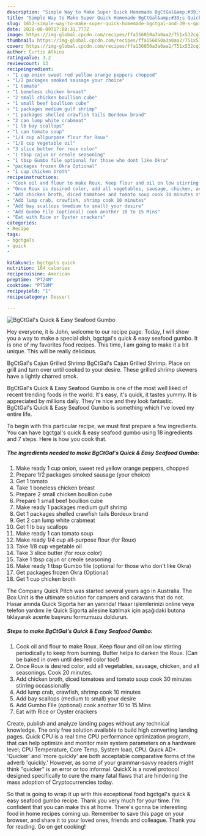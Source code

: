```yaml
---
description: "Simple Way to Make Super Quick Homemade BgCtGal&amp;#39;s Quick &amp;amp; Easy Seafood Gumbo"
title: "Simple Way to Make Super Quick Homemade BgCtGal&amp;#39;s Quick &amp;amp; Easy Seafood Gumbo"
slug: 1652-simple-way-to-make-super-quick-homemade-bgctgal-and-39-s-quick-and-amp-easy-seafood-gumbo
date: 2020-08-09T17:08:31.777Z
image: https://img-global.cpcdn.com/recipes/ffa156050a3a0aa2/751x532cq70/bgctgals-quick-easy-seafood-gumbo-recipe-main-photo.jpg
thumbnail: https://img-global.cpcdn.com/recipes/ffa156050a3a0aa2/751x532cq70/bgctgals-quick-easy-seafood-gumbo-recipe-main-photo.jpg
cover: https://img-global.cpcdn.com/recipes/ffa156050a3a0aa2/751x532cq70/bgctgals-quick-easy-seafood-gumbo-recipe-main-photo.jpg
author: Curtis Atkins
ratingvalue: 3.2
reviewcount: 13
recipeingredient:
- "1 cup onion sweet red yellow orange peppers chopped"
- "1/2 packages smoked sausage your choice"
- "1 tomato"
- "1 boneless chicken breast"
- "2 small chicken boullion cube"
- "1 small beef boullion cube"
- "1 packages medium gulf shrimp"
- "1 packages shelled crawfish tails Bordeux brand"
- "2 can lump white crabmeat"
- "1 lb bay scallops"
- "1 can tomato soup"
- "1/4 cup allpurpose flour for Roux"
- "1/8 cup vegetable oil"
- "3 slice butter for roux color"
- "1 tbsp cajun or creole seasoning"
- "1 tbsp Gumbo file optional for those who dont like Okra"
- "packages frozen Okra Optional"
- "1 cup chicken broth"
recipeinstructions:
- "Cook oil and flour to make Roux. Keep flour and oil on low stirring periodically to keep from burning. Butter helps to darken the Roux. (Can be baked in oven until desired color too!)"
- "Once Roux is desired color, add all vegetables, sausage, chicken, and all seasonings. Cook 20 minutes."
- "Add chicken broth, diced tomatoes and tomato soup cook 30 minutes stirring occassionally"
- "Add lump crab, crawfish, shrimp cook 10 minutes"
- "Add bay scallops (medium to small) your desire"
- "Add Gumbo File (optional) cook another 10 to 15 Mins"
- "Eat with Rice or Oyster crackers"
categories:
- Recipe
tags:
- bgctgals
- quick
- 

katakunci: bgctgals quick  
nutrition: 164 calories
recipecuisine: American
preptime: "PT24M"
cooktime: "PT58M"
recipeyield: "1"
recipecategory: Dessert

---
```



![BgCtGal&#39;s Quick &amp; Easy Seafood Gumbo](https://img-global.cpcdn.com/recipes/ffa156050a3a0aa2/751x532cq70/bgctgals-quick-easy-seafood-gumbo-recipe-main-photo.jpg)

Hey everyone, it is John, welcome to our recipe page. Today, I will show you a way to make a special dish, bgctgal&#39;s quick &amp; easy seafood gumbo. It is one of my favorites food recipes. This time, I am going to make it a bit unique. This will be really delicious.

BgCtGal&#39;s Cajun Grilled Shrimp BgCtGal&#39;s Cajun Grilled Shrimp. Place on grill and turn over until cooked to your desire. These grilled shrimp skewers have a lightly charred smok.

BgCtGal&#39;s Quick &amp; Easy Seafood Gumbo is one of the most well liked of recent trending foods in the world. It's easy, it's quick, it tastes yummy. It is appreciated by millions daily. They're nice and they look fantastic. BgCtGal&#39;s Quick &amp; Easy Seafood Gumbo is something which I've loved my entire life.


To begin with this particular recipe, we must first prepare a few ingredients. You can have bgctgal&#39;s quick &amp; easy seafood gumbo using 18 ingredients and 7 steps. Here is how you cook that.

<!--inarticleads1-->

##### The ingredients needed to make BgCtGal&#39;s Quick &amp; Easy Seafood Gumbo:

1. Make ready 1 cup onion, sweet red yellow orange peppers, chopped
1. Prepare 1/2 packages smoked sausage (your choice)
1. Get 1 tomato
1. Take 1 boneless chicken breast
1. Prepare 2 small chicken boullion cube
1. Prepare 1 small beef boullion cube
1. Make ready 1 packages medium gulf shrimp
1. Get 1 packages shelled crawfish tails Bordeux brand
1. Get 2 can lump white crabmeat
1. Get 1 lb bay scallops
1. Make ready 1 can tomato soup
1. Make ready 1/4 cup all-purpose flour (for Roux)
1. Take 1/8 cup vegetable oil
1. Take 3 slice butter (for roux color)
1. Take 1 tbsp cajun or creole seasoning
1. Make ready 1 tbsp Gumbo file (optional for those who don&#39;t like Okra)
1. Get packages frozen Okra (Optional)
1. Get 1 cup chicken broth


The Company Quick Pitch was started several years ago in Australia. The Box Unit is the ultimate solution for campers and caravans that do not. Hasar anında Quick Sigorta her an yanında! Hasar işlemlerinizi online veya telefon yardımı ile Quick Sigorta ailesine katılmak için aşağıdaki butona tıklayarak acente başvuru formumuzu doldurun. 

<!--inarticleads2-->

##### Steps to make BgCtGal&#39;s Quick &amp; Easy Seafood Gumbo:

1. Cook oil and flour to make Roux. Keep flour and oil on low stirring periodically to keep from burning. Butter helps to darken the Roux. (Can be baked in oven until desired color too!)
1. Once Roux is desired color, add all vegetables, sausage, chicken, and all seasonings. Cook 20 minutes.
1. Add chicken broth, diced tomatoes and tomato soup cook 30 minutes stirring occassionally
1. Add lump crab, crawfish, shrimp cook 10 minutes
1. Add bay scallops (medium to small) your desire
1. Add Gumbo File (optional) cook another 10 to 15 Mins
1. Eat with Rice or Oyster crackers


Create, publish and analyze landing pages without any technical knowledge. The only free solution available to build high converting landing pages. Quick CPU is a real time CPU performance optimization program, that can help optimize and monitor main system parameters on a hardware level; CPU Temperature, Core Temp, System load, CPU. Quick AD+. &#39;Quicker&#39; and &#39;more quickly&#39; are both acceptable comparative forms of the adverb &#39;quickly.&#39; However, as some of your grammar-savvy readers might think &#34;quicker&#34; is an error or too informal. QuickX is a novel protocol designed specifically to cure the many fatal flaws that are hindering the mass adoption of Cryptocurrencies today. 

So that is going to wrap it up with this exceptional food bgctgal&#39;s quick &amp; easy seafood gumbo recipe. Thank you very much for your time. I'm confident that you can make this at home. There's gonna be interesting food in home recipes coming up. Remember to save this page on your browser, and share it to your loved ones, friends and colleague. Thank you for reading. Go on get cooking!
